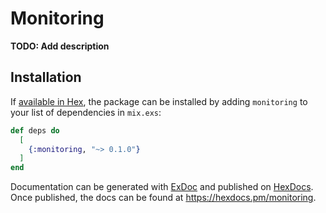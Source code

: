 # Monitoring

**TODO: Add description**

## Installation

If [available in Hex](https://hex.pm/docs/publish), the package can be installed
by adding `monitoring` to your list of dependencies in `mix.exs`:

```elixir
def deps do
  [
    {:monitoring, "~> 0.1.0"}
  ]
end
```

Documentation can be generated with [ExDoc](https://github.com/elixir-lang/ex_doc)
and published on [HexDocs](https://hexdocs.pm). Once published, the docs can
be found at <https://hexdocs.pm/monitoring>.

